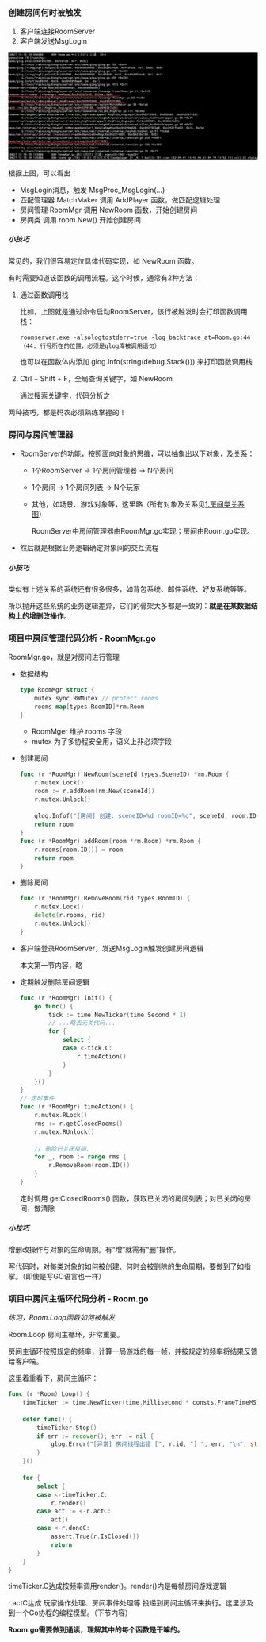 ### 创建房间何时被触发

1. 客户端连接RoomServer
1. 客户端发送MsgLogin

  ![图1](assets/b.jpg)

  根据上图，可以看出：
  - MsgLogin消息，触发 MsgProc_MsgLogin(...)
  - 匹配管理器 MatchMaker 调用 AddPlayer 函数，做匹配逻辑处理
  - 房间管理 RoomMgr 调用 NewRoom 函数，开始创建房间
  - 房间类 调用 room.New() 开始创建房间

##### 小技巧

常见的，我们很容易定位具体代码实现，如 NewRoom 函数。

有时需要知道该函数的调用流程。这个时候，通常有2种方法：

  1. 通过函数调用栈

     比如，上图就是通过命令启动RoomServer，该行被触发时会打印函数调用栈：
     ```
     roomserver.exe -alsologtostderr=true -log_backtrace_at=Room.go:44  （44: 行号所在的位置，必须是glog库被调用语句）
     ```
     也可以在函数体内添加 glog.Info(string(debug.Stack())) 来打印函数调用栈

  2. Ctrl + Shift + F，全局查询关键字，如 NewRoom

     通过搜索关键字，代码分析之

两种技巧，都是码农必须熟练掌握的！


### 房间与房间管理器

- RoomServer的功能，按照面向对象的思维，可以抽象出以下对象，及关系：

  - 1个RoomServer -> 1个房间管理器 -> N个房间

  - 1个房间 -> 1个房间列表 -> N个玩家

  - 其他，如场景、游戏对象等，这里略（所有对象及关系见[1.房间类关系图](1.房间类关系图.md )）

    RoomServer中房间管理器由RoomMgr.go实现；房间由Room.go实现。

- 然后就是根据业务逻辑确定对象间的交互流程


##### 小技巧

类似有上述关系的系统还有很多很多，如背包系统、邮件系统、好友系统等等。

所以抛开这些系统的业务逻辑差异，它们的骨架大多都是一致的：**就是在某数据结构上的增删改操作**。


### 项目中房间管理代码分析 - RoomMgr.go

RoomMgr.go，就是对房间进行管理

  - 数据结构

    ```go
    type RoomMgr struct {
    	mutex sync.RWMutex // protect rooms
    	rooms map[types.RoomID]*rm.Room
    }
    ```
    - RoomMger 维护 rooms 字段
    - mutex 为了多协程安全用，语义上非必须字段


  - 创建房间

    ```go
    func (r *RoomMgr) NewRoom(sceneId types.SceneID) *rm.Room {
    	r.mutex.Lock()
    	room := r.addRoom(rm.New(sceneId))
    	r.mutex.Unlock()

    	glog.Infof("[房间] 创建: sceneID=%d roomID=%d", sceneId, room.ID())
    	return room
    }
    func (r *RoomMgr) addRoom(room *rm.Room) *rm.Room {
    	r.rooms[room.ID()] = room
    	return room
    }
    ```

  - 删除房间

    ```go
    func (r *RoomMgr) RemoveRoom(rid types.RoomID) {
    	r.mutex.Lock()
    	delete(r.rooms, rid)
    	r.mutex.Unlock()
    }
    ```

  - 客户端登录RoomServer，发送MsgLogin触发创建房间逻辑

    本文第一节内容，略

  - 定期触发删除房间逻辑

    ```go
    func (r *RoomMgr) init() {
    	go func() {
    		tick := time.NewTicker(time.Second * 1)
    		// ...略去无关代码...
    		for {
    			select {
    			case <-tick.C:
    				r.timeAction()
    			}
    		}
    	}()
    }
    // 定时事件
    func (r *RoomMgr) timeAction() {
    	r.mutex.RLock()
    	rms := r.getClosedRooms()
    	r.mutex.RUnlock()

    	// 删除已关闭房间.
    	for _, room := range rms {
    		r.RemoveRoom(room.ID())
    	}
    }
    ```
    定时调用 getClosedRooms() 函数，获取已关闭的房间列表；对已关闭的房间，做清除

##### 小技巧

增删改操作与对象的生命周期。有“增”就需有“删”操作。

写代码时，对每类对象的如何被创建、何时会被删除的生命周期，要做到了如指掌。（即使是写GO语言也一样）


### 项目中房间主循环代码分析 - Room.go

*练习，Room.Loop函数如何被触发*

Room.Loop 房间主循环，非常重要。

房间主循环按照规定的频率，计算一局游戏的每一帧，并按规定的频率将结果反馈给客户端。

这里着重看下，房间主循环：

```go
func (r *Room) Loop() {
	timeTicker := time.NewTicker(time.Millisecond * consts.FrameTimeMS)

	defer func() {
		timeTicker.Stop()
		if err := recover(); err != nil {
			glog.Error("[异常] 房间线程出错 [", r.id, "] ", err, "\n", string(debug.Stack()))
		}
	}()

	for {
		select {
		case <-timeTicker.C:
			r.render()
		case act := <-r.actC:
			act()
		case <-r.doneC:
			assert.True(r.IsClosed())
			return
		}
	}
}
```

timeTicker.C达成按频率调用render()。render()内是每帧房间游戏逻辑

r.actC达成 玩家操作处理、房间事件处理等 投递到房间主循环来执行。这里涉及到一个Go协程的编程模型。（下节内容）

**Room.go需要做到通读，理解其中的每个函数是干嘛的。**

